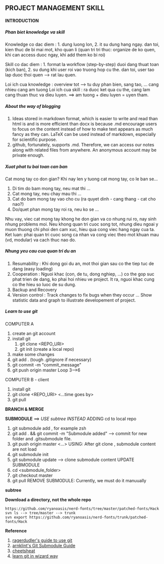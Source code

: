 
## PROJECT MANAGEMENT SKILL

#### INTRODUCTION

##### Phan biet knowledge va skill

Knowledge co dac diem : 1. dung luong lon, 2. it su dung hang ngay. dan toi, kien thuc de bi mai mot, kho quan li (quan tri tri thuc: organize de ko quen, khi can access duoc ngay, khi add them ko bi roi)

Skill co dac diem : 1. format la workflow (step-by-step) duoi dang thuat toan (kich ban), 2. su dung khi user roi vao truong hop cu the. dan toi, user tao lap duoc thoi quen --> rat lau quen.

Loi ich cua knowledge : overview tot --> tu duy phan bien, sang tao, ... cang nhieu cang am tuong
Loi ich cua skill : ra duoc ket qua cu the, cang lam cang thuan thuc va dieu luyen.
==> am tuong + dieu luyen = uyen tham.

##### About the way of blogging
1. Ideas stored in markdown format, which is easier to write and read than html is and is more efficient than docx is because .md encourage users to focus on the content instead of how to make text appears as much fancy as they can. LaTeX can be used instead of markdown, especially for scientific purpose. 
2. github, fortunately, supports .md. Therefore, we can access our notes along with related files from anywhere. An anonymous account may be private enough.

##### Xuat phat tu bai toan can ban
Cat mong tay co don gian? Khi nay len y tuong cat mong tay, co le ban se...
1. Di tim do bam mong tay, neu mat thi ...
2. Cat mong tay, neu chay mau thi ...
3. Cat do bam mong tay vao cho cu (ra quyet dinh - cang thang - cat cho nao?)
4. Do/quet phan mong tay roi ra, neu ko se ...

Nhu vay, viec cat mong tay khong he don gian va co nhung rui ro, nay sinh nhung problems moi. Neu khong quan tri cuoc song tot, nhung dieu ngoai y muon thuong chi phoi den cam xuc, hieu qua cong viec hang ngay cua ta. Ket luan: phai quan tri cuoc song ca nhan va cong viec theo mot khuan mau (vd, modular) va cach thuc nao do. 

##### Nhung yeu cau cua quan tri du an
1. Resumability : Khi dong goi du an, mot thoi gian sau co the tiep tuc de dang (easy loading)
2. Cooperation : Nguoi khac (con, de tu, dong nghiep, ...) co the gop suc phat trien de dang, ko phai hoi nhieu ve project. It ra, nguoi khac cung co the hieu so luoc de su dung.
3. Backup and Recovery
4. Version control : Track changes to fix bugs when they occur ... Show statistic data and graph to illustrate developement of project.

##### Learn to use git
COMPUTER A
1. create an git account
2. install git
	1. git clone <REPO_URI> 
	2. git init (create a local repo)
3. make some changes
4. git add . (tough .gitignore if necessary)
5. git commit -m "commit_message"
6. git push origin master
Loop 3-->6

COMPUTER B - client
1. install git
2. git clone <REPO_URI>
<...time goes by>
3. git pull

**BRANCH & MERGE**

**SUBMODULE** ==> *USE subtree INSTEAD*
ADDING
cd to local repo
1. git submodule add <URI> <path> , for example zsh
2. git add . && git commit -m "Submodule added" --> commit for new folder and .gitsubmodule file.
3. git push origin master
<...> 
USING: After git clone <URI>, submodule content are not load
1. git submodule init
2. git submodule update --> clone submodule content
UPDATE SUBMODULE
1. cd <submodule_folder>
2. git checkout master
3. git pull
REMOVE SUBMODULE: Currently, we must do it manuually

**subtree**


**Download a directory, not the whole repo**
```
https://github.com/ryanoasis/nerd-fonts/tree/master/patched-fonts/Hack
svn ls --> tree/master --> trunk
svn export https://github.com/ryanoasis/nerd-fonts/trunk/patched-fonts/Hack 
```
**Reference**
1. [ragerdudler's guide to use git](http://rogerdudler.github.io/git-guide/) 
2. [arnklint's Git Submodule Guide](http://arnklint.com/technology/git-submodules.html)
3. [cheetsheat](http://cheat.errtheblog.com/s/git)
4. [learn git in wizard way](http://gitimmersion.com/)
